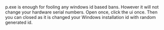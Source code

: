 p.exe is enough for fooling any windows id based bans. However it will not change your hardware serial numbers. Open once, click the ui once. Then you can closed as it is changed your Windows installation id with random generated id.
